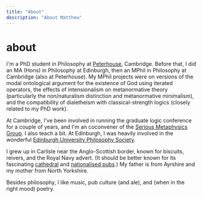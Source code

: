 ```yaml
---
title: "About"
description: "About Matthew"
---
```


# about

I'm a PhD student in Philosophy at [Peterhouse](https://www.pet.cam.ac.uk/), Cambridge. Before that, I did an MA (Hons) in Philosophy at Edinburgh, then an MPhil in Philosophy at Cambridge (also at Peterhouse). My MPhil projects were on versions of the modal ontological argument for the existence of God using iterated operators, the effects of intensionalism on metanormative theory (particularly the non/naturalism distinction and metanormative minimalism), and the compatibility of dialetheism with classical-strength logics (closely related to my PhD work).

At Cambridge, I've been involved in running the graduate logic conference for a couple of years, and I'm an coconvener of the [Serious Metaphysics Group](https://www.phil.cam.ac.uk/seminars-phil/SMG). I also teach a bit. At Edinburgh, I was heavily involved in the wonderful [Edinburgh University Philosophy Society](https://www.euphilsoc.com/).

I grew up in Carlisle near the Anglo-Scottish border, known for biscuits, reivers, and the Royal Navy advert. (It should be better known for its fascinating [cathedral](https://carlislecathedral.org.uk/history/) and [nationalised pubs](https://thestatemanagementstory.org/).) My father is from Ayrshire and my mother from North Yorkshire.

Besides philosophy, I like music, pub culture (and ale), and (when in the right mood) poetry.